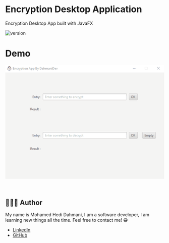 # Encryption Desktop Application

Encryption Desktop App built with JavaFX

![version](https://img.shields.io/badge/version-1.0.0-blue) 

# Demo

![GIF1](demo/EncryptionApp.gif)

<pre>

</pre>

## 👨🏻‍💻 Author
My name is Mohamed Hedi Dahmani, I am a software developer, I am learning new things all the time. Feel free to contact me! 😀

- [LinkedIn](https://www.linkedin.com/in/mohamed-hedi-dahmani/)
- [GitHub](https://github.com/DahmaniDev)
